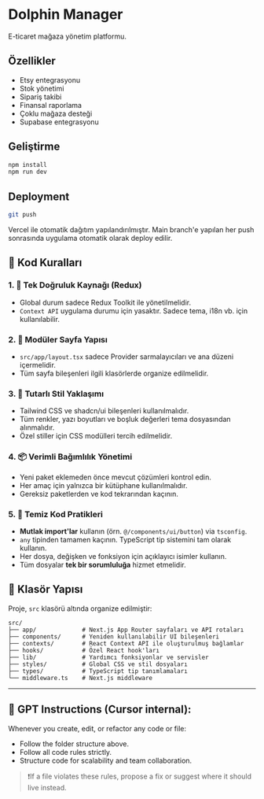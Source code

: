 # Dolphin Manager

E-ticaret mağaza yönetim platformu.

## Özellikler
- Etsy entegrasyonu
- Stok yönetimi
- Sipariş takibi
- Finansal raporlama
- Çoklu mağaza desteği
- Supabase entegrasyonu

## Geliştirme
```bash
npm install
npm run dev
```

## Deployment
```bash
git push
```

Vercel ile otomatik dağıtım yapılandırılmıştır. Main branch'e yapılan her push sonrasında uygulama otomatik olarak deploy edilir. 

## 📜 Kod Kuralları

### 1. 🧠 Tek Doğruluk Kaynağı (Redux)
- Global durum sadece Redux Toolkit ile yönetilmelidir.
- `Context API` uygulama durumu için yasaktır. Sadece tema, i18n vb. için kullanılabilir.

### 2. 🧭 Modüler Sayfa Yapısı
- `src/app/layout.tsx` sadece Provider sarmalayıcıları ve ana düzeni içermelidir.
- Tüm sayfa bileşenleri ilgili klasörlerde organize edilmelidir.

### 3. 🎨 Tutarlı Stil Yaklaşımı
- Tailwind CSS ve shadcn/ui bileşenleri kullanılmalıdır.
- Tüm renkler, yazı boyutları ve boşluk değerleri tema dosyasından alınmalıdır.
- Özel stiller için CSS modülleri tercih edilmelidir.

### 4. 📦 Verimli Bağımlılık Yönetimi
- Yeni paket eklemeden önce mevcut çözümleri kontrol edin.
- Her amaç için yalnızca bir kütüphane kullanılmalıdır.
- Gereksiz paketlerden ve kod tekrarından kaçının.

### 5. 🧼 Temiz Kod Pratikleri
- **Mutlak import'lar** kullanın (örn. `@/components/ui/button`) via `tsconfig`.
- `any` tipinden tamamen kaçının. TypeScript tip sistemini tam olarak kullanın.
- Her dosya, değişken ve fonksiyon için açıklayıcı isimler kullanın.
- Tüm dosyalar **tek bir sorumluluğa** hizmet etmelidir.

## 📁 Klasör Yapısı

Proje, `src` klasörü altında organize edilmiştir:

```
src/
├── app/             # Next.js App Router sayfaları ve API rotaları
├── components/      # Yeniden kullanılabilir UI bileşenleri
├── contexts/        # React Context API ile oluşturulmuş bağlamlar
├── hooks/           # Özel React hook'ları
├── lib/             # Yardımcı fonksiyonlar ve servisler
├── styles/          # Global CSS ve stil dosyaları
├── types/           # TypeScript tip tanımlamaları
└── middleware.ts    # Next.js middleware
```

---

## 🤖 GPT Instructions (Cursor internal):
Whenever you create, edit, or refactor any code or file:
- Follow the folder structure above.
- Follow all code rules strictly.
- Structure code for scalability and team collaboration.

> ❗If a file violates these rules, propose a fix or suggest where it should live instead.